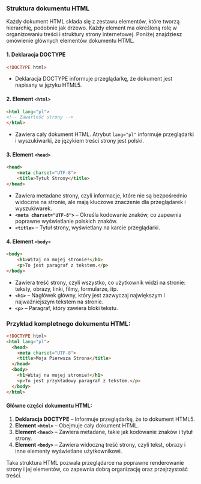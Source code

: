 ### Struktura dokumentu HTML

Każdy dokument HTML składa się z zestawu elementów, które tworzą hierarchię, podobnie jak drzewo. Każdy element ma określoną rolę w organizowaniu treści i struktury strony internetowej. Poniżej znajdziesz omówienie głównych elementów dokumentu HTML.

#### 1. **Deklaracja DOCTYPE**
   ```html
   <!DOCTYPE html>
   ```
   - Deklaracja DOCTYPE informuje przeglądarkę, że dokument jest napisany w języku HTML5.

#### 2. **Element `<html>`**
   ```html
   <html lang="pl">
   <!-- Zawartość strony -->
   </html>
   ```
   - Zawiera cały dokument HTML. Atrybut `lang="pl"` informuje przeglądarki i wyszukiwarki, że językiem treści strony jest polski.

#### 3. **Element `<head>`**
   ```html
   <head>
       <meta charset="UTF-8">
       <title>Tytuł Strony</title>
   </head>
   ```
   - Zawiera metadane strony, czyli informacje, które nie są bezpośrednio widoczne na stronie, ale mają kluczowe znaczenie dla przeglądarek i wyszukiwarek.
   - **`<meta charset="UTF-8">`** – Określa kodowanie znaków, co zapewnia poprawne wyświetlanie polskich znaków.
   - **`<title>`** – Tytuł strony, wyświetlany na karcie przeglądarki.

#### 4. **Element `<body>`**
   ```html
   <body>
       <h1>Witaj na mojej stronie!</h1>
       <p>To jest paragraf z tekstem.</p>
   </body>
   ```
   - Zawiera treść strony, czyli wszystko, co użytkownik widzi na stronie: teksty, obrazy, linki, filmy, formularze, itp.
   - **`<h1>`** – Nagłówek główny, który jest zazwyczaj największym i najważniejszym tekstem na stronie.
   - **`<p>`** – Paragraf, który zawiera bloki tekstu.

### Przykład kompletnego dokumentu HTML:

```html
<!DOCTYPE html>
<html lang="pl">
  <head>
    <meta charset="UTF-8">
    <title>Moja Pierwsza Strona</title>
  </head>
  <body>
    <h1>Witaj na mojej stronie!</h1>
    <p>To jest przykładowy paragraf z tekstem.</p>
  </body>
</html>
```

#### Główne części dokumentu HTML:

1. **Deklaracja DOCTYPE** – Informuje przeglądarkę, że to dokument HTML5.
2. **Element `<html>`** – Obejmuje cały dokument HTML.
3. **Element `<head>`** – Zawiera metadane, takie jak kodowanie znaków i tytuł strony.
4. **Element `<body>`** – Zawiera widoczną treść strony, czyli tekst, obrazy i inne elementy wyświetlane użytkownikowi.

Taka struktura HTML pozwala przeglądarce na poprawne renderowanie strony i jej elementów, co zapewnia dobrą organizację oraz przejrzystość treści.